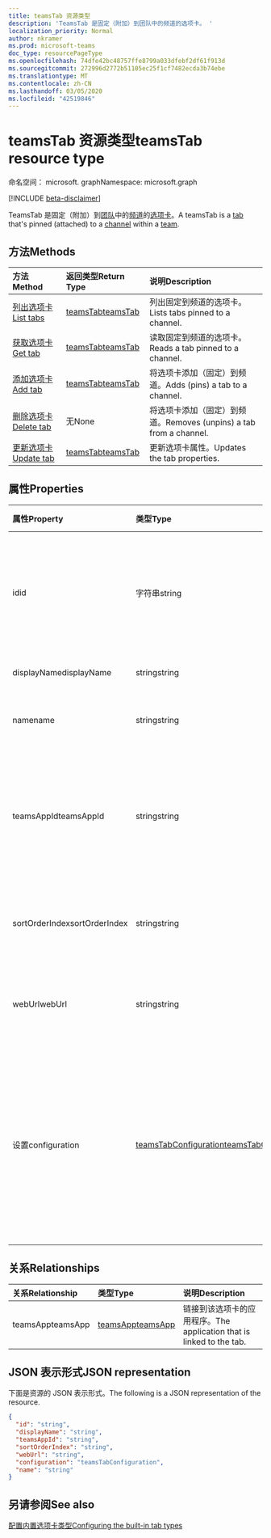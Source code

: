 ```yaml
---
title: teamsTab 资源类型
description: 'TeamsTab 是固定（附加）到团队中的频道的选项卡。 '
localization_priority: Normal
author: nkramer
ms.prod: microsoft-teams
doc_type: resourcePageType
ms.openlocfilehash: 74dfe42bc48757ffe8799a033dfebf2df61f913d
ms.sourcegitcommit: 272996d2772b51105ec25f1cf7482ecda3b74ebe
ms.translationtype: MT
ms.contentlocale: zh-CN
ms.lasthandoff: 03/05/2020
ms.locfileid: "42519846"
---
```

# <a name="teamstab-resource-type"></a><span data-ttu-id="9f9f3-103">teamsTab 资源类型</span><span class="sxs-lookup"><span data-stu-id="9f9f3-103">teamsTab resource type</span></span>

<span data-ttu-id="9f9f3-104">命名空间： microsoft. graph</span><span class="sxs-lookup"><span data-stu-id="9f9f3-104">Namespace: microsoft.graph</span></span>

[!INCLUDE [beta-disclaimer](../../includes/beta-disclaimer.md)]

<span data-ttu-id="9f9f3-105">TeamsTab 是固定（附加）到[团队](team.md)中的[频道](channel.md)的[选项卡](../resources/teamstab.md)。</span><span class="sxs-lookup"><span data-stu-id="9f9f3-105">A teamsTab is a [tab](../resources/teamstab.md) that's pinned (attached) to a [channel](channel.md) within a [team](team.md).</span></span> 

## <a name="methods"></a><span data-ttu-id="9f9f3-106">方法</span><span class="sxs-lookup"><span data-stu-id="9f9f3-106">Methods</span></span>

| <span data-ttu-id="9f9f3-107">方法</span><span class="sxs-lookup"><span data-stu-id="9f9f3-107">Method</span></span>       | <span data-ttu-id="9f9f3-108">返回类型</span><span class="sxs-lookup"><span data-stu-id="9f9f3-108">Return Type</span></span>  |<span data-ttu-id="9f9f3-109">说明</span><span class="sxs-lookup"><span data-stu-id="9f9f3-109">Description</span></span>|
|:---------------|:--------|:----------|
|[<span data-ttu-id="9f9f3-110">列出选项卡</span><span class="sxs-lookup"><span data-stu-id="9f9f3-110">List tabs</span></span>](../api/teamstab-list.md) | [<span data-ttu-id="9f9f3-111">teamsTab</span><span class="sxs-lookup"><span data-stu-id="9f9f3-111">teamsTab</span></span>](teamstab.md) | <span data-ttu-id="9f9f3-112">列出固定到频道的选项卡。</span><span class="sxs-lookup"><span data-stu-id="9f9f3-112">Lists tabs pinned to a channel.</span></span>|
|[<span data-ttu-id="9f9f3-113">获取选项卡</span><span class="sxs-lookup"><span data-stu-id="9f9f3-113">Get tab</span></span>](../api/teamstab-get.md) | [<span data-ttu-id="9f9f3-114">teamsTab</span><span class="sxs-lookup"><span data-stu-id="9f9f3-114">teamsTab</span></span>](teamstab.md) | <span data-ttu-id="9f9f3-115">读取固定到频道的选项卡。</span><span class="sxs-lookup"><span data-stu-id="9f9f3-115">Reads a tab pinned to a channel.</span></span>|
|[<span data-ttu-id="9f9f3-116">添加选项卡</span><span class="sxs-lookup"><span data-stu-id="9f9f3-116">Add tab</span></span>](../api/teamstab-add.md) | [<span data-ttu-id="9f9f3-117">teamsTab</span><span class="sxs-lookup"><span data-stu-id="9f9f3-117">teamsTab</span></span>](teamstab.md) | <span data-ttu-id="9f9f3-118">将选项卡添加（固定）到频道。</span><span class="sxs-lookup"><span data-stu-id="9f9f3-118">Adds (pins) a tab to a channel.</span></span>|
|[<span data-ttu-id="9f9f3-119">删除选项卡</span><span class="sxs-lookup"><span data-stu-id="9f9f3-119">Delete tab</span></span>](../api/teamstab-delete.md) | <span data-ttu-id="9f9f3-120">无</span><span class="sxs-lookup"><span data-stu-id="9f9f3-120">None</span></span> | <span data-ttu-id="9f9f3-121">将选项卡添加（固定）到频道。</span><span class="sxs-lookup"><span data-stu-id="9f9f3-121">Removes (unpins) a tab from a channel.</span></span>|
|[<span data-ttu-id="9f9f3-122">更新选项卡</span><span class="sxs-lookup"><span data-stu-id="9f9f3-122">Update tab</span></span>](../api/teamstab-update.md) | [<span data-ttu-id="9f9f3-123">teamsTab</span><span class="sxs-lookup"><span data-stu-id="9f9f3-123">teamsTab</span></span>](teamstab.md) | <span data-ttu-id="9f9f3-124">更新选项卡属性。</span><span class="sxs-lookup"><span data-stu-id="9f9f3-124">Updates the tab properties.</span></span>|


## <a name="properties"></a><span data-ttu-id="9f9f3-125">属性</span><span class="sxs-lookup"><span data-stu-id="9f9f3-125">Properties</span></span>

|<span data-ttu-id="9f9f3-126">属性</span><span class="sxs-lookup"><span data-stu-id="9f9f3-126">Property</span></span>|<span data-ttu-id="9f9f3-127">类型</span><span class="sxs-lookup"><span data-stu-id="9f9f3-127">Type</span></span>|<span data-ttu-id="9f9f3-128">说明</span><span class="sxs-lookup"><span data-stu-id="9f9f3-128">Description</span></span>|
|:---------------|:--------|:----------|
|  <span data-ttu-id="9f9f3-129">id</span><span class="sxs-lookup"><span data-stu-id="9f9f3-129">id</span></span>              |   <span data-ttu-id="9f9f3-130">字符串</span><span class="sxs-lookup"><span data-stu-id="9f9f3-130">string</span></span>                  |  <span data-ttu-id="9f9f3-131">唯一标识 "通道" 选项卡的特定实例的标识符。只读。</span><span class="sxs-lookup"><span data-stu-id="9f9f3-131">Identifier that uniquely identifies a specific instance of a channel tab. Read only.</span></span>     |
|  <span data-ttu-id="9f9f3-132">displayName</span><span class="sxs-lookup"><span data-stu-id="9f9f3-132">displayName</span></span>            |   <span data-ttu-id="9f9f3-133">string</span><span class="sxs-lookup"><span data-stu-id="9f9f3-133">string</span></span>                  |  <span data-ttu-id="9f9f3-134">选项卡的名称。</span><span class="sxs-lookup"><span data-stu-id="9f9f3-134">Name of the tab.</span></span>     |
|  <span data-ttu-id="9f9f3-135">name</span><span class="sxs-lookup"><span data-stu-id="9f9f3-135">name</span></span>            |   <span data-ttu-id="9f9f3-136">string</span><span class="sxs-lookup"><span data-stu-id="9f9f3-136">string</span></span>                  |  <span data-ttu-id="9f9f3-137">被选项卡的名称。</span><span class="sxs-lookup"><span data-stu-id="9f9f3-137">(Deprecated) Name of the tab.</span></span>     |
|  <span data-ttu-id="9f9f3-138">teamsAppId</span><span class="sxs-lookup"><span data-stu-id="9f9f3-138">teamsAppId</span></span>           |   <span data-ttu-id="9f9f3-139">string</span><span class="sxs-lookup"><span data-stu-id="9f9f3-139">string</span></span>             |  <span data-ttu-id="9f9f3-140">选项卡的应用程序定义标识符。创建选项卡后，不能更改此值。</span><span class="sxs-lookup"><span data-stu-id="9f9f3-140">App definition identifier of the tab. This value cannot be changed after tab creation.</span></span>     |
|  <span data-ttu-id="9f9f3-141">sortOrderIndex</span><span class="sxs-lookup"><span data-stu-id="9f9f3-141">sortOrderIndex</span></span>  |   <span data-ttu-id="9f9f3-142">string</span><span class="sxs-lookup"><span data-stu-id="9f9f3-142">string</span></span>                  |  <span data-ttu-id="9f9f3-143">用于对选项卡进行排序的顺序的索引。</span><span class="sxs-lookup"><span data-stu-id="9f9f3-143">Index of the order used for sorting tabs.</span></span>     |
|  <span data-ttu-id="9f9f3-144">webUrl</span><span class="sxs-lookup"><span data-stu-id="9f9f3-144">webUrl</span></span>          |   <span data-ttu-id="9f9f3-145">string</span><span class="sxs-lookup"><span data-stu-id="9f9f3-145">string</span></span>                  |  <span data-ttu-id="9f9f3-146">选项卡实例的深层链接 url。</span><span class="sxs-lookup"><span data-stu-id="9f9f3-146">Deep link url of the tab instance.</span></span> <span data-ttu-id="9f9f3-147">只读。</span><span class="sxs-lookup"><span data-stu-id="9f9f3-147">Read only.</span></span>     |
|  <span data-ttu-id="9f9f3-148">设置</span><span class="sxs-lookup"><span data-stu-id="9f9f3-148">configuration</span></span>        |   [<span data-ttu-id="9f9f3-149">teamsTabConfiguration</span><span class="sxs-lookup"><span data-stu-id="9f9f3-149">teamsTabConfiguration</span></span>](teamstabconfiguration.md) |  <span data-ttu-id="9f9f3-150">应用于选项卡的自定义设置的容器。仅在设置此属性后，才会认为选项卡已配置。</span><span class="sxs-lookup"><span data-stu-id="9f9f3-150">Container for custom settings applied to a tab. The tab is considered configured only once this property is set.</span></span>     |

## <a name="relationships"></a><span data-ttu-id="9f9f3-151">关系</span><span class="sxs-lookup"><span data-stu-id="9f9f3-151">Relationships</span></span>

| <span data-ttu-id="9f9f3-152">关系</span><span class="sxs-lookup"><span data-stu-id="9f9f3-152">Relationship</span></span> | <span data-ttu-id="9f9f3-153">类型</span><span class="sxs-lookup"><span data-stu-id="9f9f3-153">Type</span></span>   | <span data-ttu-id="9f9f3-154">说明</span><span class="sxs-lookup"><span data-stu-id="9f9f3-154">Description</span></span> |
|:---------------|:--------|:----------|
|<span data-ttu-id="9f9f3-155">teamsApp</span><span class="sxs-lookup"><span data-stu-id="9f9f3-155">teamsApp</span></span>|[<span data-ttu-id="9f9f3-156">teamsApp</span><span class="sxs-lookup"><span data-stu-id="9f9f3-156">teamsApp</span></span>](teamsapp.md) | <span data-ttu-id="9f9f3-157">链接到该选项卡的应用程序。</span><span class="sxs-lookup"><span data-stu-id="9f9f3-157">The application that is linked to the tab.</span></span> |

## <a name="json-representation"></a><span data-ttu-id="9f9f3-158">JSON 表示形式</span><span class="sxs-lookup"><span data-stu-id="9f9f3-158">JSON representation</span></span>

<span data-ttu-id="9f9f3-159">下面是资源的 JSON 表示形式。</span><span class="sxs-lookup"><span data-stu-id="9f9f3-159">The following is a JSON representation of the resource.</span></span>


<!-- {
  "blockType": "resource",
  "baseType": "microsoft.graph.entity",
  "@odata.type": "microsoft.graph.teamsTab"
}-->

```json
{
  "id": "string",
  "displayName": "string",
  "teamsAppId": "string",
  "sortOrderIndex": "string",
  "webUrl": "string",
  "configuration": "teamsTabConfiguration",
  "name": "string"
}

```

<!-- uuid: 8fcb5dbc-d5aa-4681-8e31-b001d5168d79
2015-10-25 14:57:30 UTC -->
<!--
{
  "type": "#page.annotation",
  "description": "teamsTab resource",
  "keywords": "",
  "section": "documentation",
  "tocPath": "",
  "suppressions": []
}
-->

## <a name="see-also"></a><span data-ttu-id="9f9f3-160">另请参阅</span><span class="sxs-lookup"><span data-stu-id="9f9f3-160">See also</span></span>

[<span data-ttu-id="9f9f3-161">配置内置选项卡类型</span><span class="sxs-lookup"><span data-stu-id="9f9f3-161">Configuring the built-in tab types</span></span>](/graph/teams-configuring-builtin-tabs)
